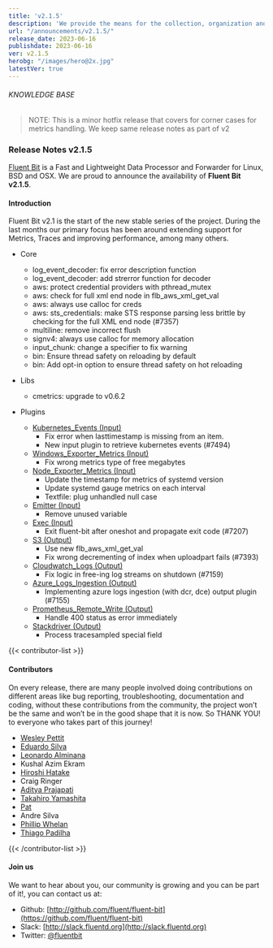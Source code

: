 ```yaml
---
title: 'v2.1.5'
description: 'We provide the means for the collection, organization and computerized retrieval of knowledgeand Lightweight Data Forwarder for Linux, BSD, macOS and Windows.'
url: "/announcements/v2.1.5/"
release_date: 2023-06-16
publishdate: 2023-06-16
ver: v2.1.5
herobg: "/images/hero@2x.jpg"
latestVer: true
---
```


###### KNOWLEDGE BASE

> NOTE: This is a minor hotfix release that covers for corner cases for metrics handling. We keep same
release notes as part of v2

### Release Notes v2.1.5

[Fluent Bit](https://fluentbit.io) is a Fast and Lightweight Data Processor and Forwarder for Linux,
BSD and OSX. We are proud to announce the availability of **Fluent Bit v2.1.5**.

#### Introduction

Fluent Bit v2.1 is the start of the new stable series of the project. During the last months our primary focus has been around extending support for Metrics, Traces and improving performance, among many others.

 - Core
   - log_event_decoder: fix error description function
   - log_event_decoder: add strerror function for decoder
   - aws: protect credential providers with pthread_mutex
   - aws: check for full xml end node in flb_aws_xml_get_val
   - aws: always use calloc for creds
   - aws: sts_credentials: make STS response parsing less brittle by checking for the full XML end node (#7357)
   - multiline: remove incorrect flush
   - signv4: always use calloc for memory allocation
   - input_chunk: change a specifier to fix warning
   - bin: Ensure thread safety on reloading by default
   - bin: Add opt-in option to ensure thread safety on hot reloading

- Libs
   - cmetrics: upgrade to v0.6.2

 - Plugins
   - [Kubernetes_Events (Input)](https://docs.fluentbit.io/manual/pipeline/inputs/kubernetes_events/)
      - Fix error when lasttimestamp is missing from an item.
      - New input plugin to retrieve kubernetes events (#7494)
   - [Windows_Exporter_Metrics (Input)](https://docs.fluentbit.io/manual/pipeline/inputs/windows_exporter_metrics/)
      - Fix wrong metrics type of free megabytes
   - [Node_Exporter_Metrics (Input)](https://docs.fluentbit.io/manual/pipeline/inputs/node_exporter_metrics/)
      - Update the timestamp for metrics of systemd version
      - Update systemd gauge metrics on each interval
      - Textfile: plug unhandled null case
   - [Emitter (Input)](https://docs.fluentbit.io/manual/pipeline/inputs/emitter/)
      - Remove unused variable
   - [Exec (Input)](https://docs.fluentbit.io/manual/pipeline/inputs/exec/)
      - Exit fluent-bit after oneshot and propagate exit code (#7207)
   - [S3 (Output)](https://docs.fluentbit.io/manual/pipeline/outputs/s3/)
      - Use new flb_aws_xml_get_val
      - Fix wrong decrementing of index when uploadpart fails (#7393)
   - [Cloudwatch_Logs (Output)](https://docs.fluentbit.io/manual/pipeline/outputs/cloudwatch_logs/)
      - Fix logic in free-ing log streams on shutdown (#7159)
   - [Azure_Logs_Ingestion (Output)](https://docs.fluentbit.io/manual/pipeline/outputs/azure_logs_ingestion/)
      - Implementing azure logs ingestion (with dcr, dce) output plugin (#7155)
   - [Prometheus_Remote_Write (Output)](https://docs.fluentbit.io/manual/pipeline/outputs/prometheus_remote_write/)
      - Handle 400 status as error immediately
   - [Stackdriver (Output)](https://docs.fluentbit.io/manual/pipeline/outputs/stackdriver/)
      - Process tracesampled special field

{{< contributor-list >}}
#### Contributors

On every release, there are many people involved doing contributions on different areas like bug reporting, troubleshooting, documentation and coding, without these contributions from the community, the project won’t be the same and won’t be in the good shape that it is now. So THANK YOU! to everyone who takes part of this journey!

- [Wesley Pettit](https://github.com/PettitWesley)
- [Eduardo Silva](https://github.com/edsiper)
- [Leonardo Alminana](https://github.com/leonardo-albertovich)
- Kushal Azim Ekram
- [Hiroshi Hatake](https://github.com/cosmo0920)
- Craig Ringer
- [Aditya Prajapati](https://github.com/Syn3rman)
- [Takahiro Yamashita](https://github.com/nokute78)
- [Pat](https://github.com/patrick-stephens)
- Andre Silva
- [Phillip Whelan](https://github.com/pwhelan)
- [Thiago Padilha](https://github.com/tarruda)

{{< /contributor-list >}}

#### Join us

We want to hear about you, our community is growing and you can be part of it!, you can contact us at:

* Github: [http://github.com/fluent/fluent-bit](https://github.com/fluent/fluent-bit)
* Slack: [http://slack.fluentd.org](http://slack.fluentd.org)
* Twitter: [@fluentbit](https://twitter.com/fluentbit)
